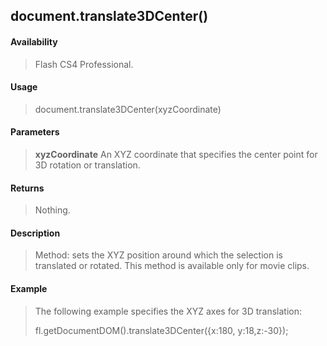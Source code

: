 ## document.translate3DCenter()

#### Availability

> Flash CS4 Professional.

#### Usage

> document.translate3DCenter(xyzCoordinate)

#### Parameters

> **xyzCoordinate** An XYZ coordinate that specifies the center point for 3D rotation or translation.

#### Returns

> Nothing.

#### Description

> Method: sets the XYZ position around which the selection is translated or rotated. This method is available only for movie clips.

#### Example

> The following example specifies the XYZ axes for 3D translation:
>
> fl.getDocumentDOM().translate3DCenter({x:180, y:18,z:-30});

